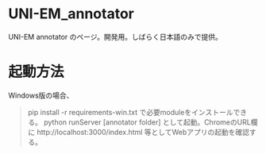 # UNI-EM_annotator
UNI-EM annotator のページ。開発用。しばらく日本語のみで提供。

# 起動方法
Windows版の場合、
> pip install -r requirements-win.txt
で必要moduleをインストールできる。
> python runServer [annotator folder]
として起動。ChromeのURL欄に
  http://localhost:3000/index.html
等としてWebアプリの起動を確認する。




